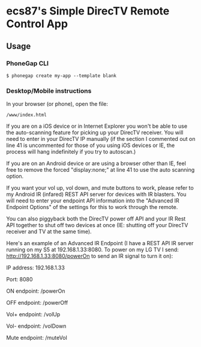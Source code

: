 # ecs87's Simple DirecTV Remote Control App

## Usage

### PhoneGap CLI

    $ phonegap create my-app --template blank

### Desktop/Mobile instructions

In your browser (or phone), open the file:

    /www/index.html

If you are on a iOS device or in Internet Explorer you won't be able to use the auto-scanning feature for picking up your DirecTV receiver. You will need to enter in your DirecTV IP manually (if the section I commented out on line 41 is uncommented for those of you using iOS devices or IE, the process will hang indefinitely if you try to autoscan.)

If you are on an Android device or are using a browser other than IE, feel free to remove the forced "display:none;" at line 41 to use the auto scanning option.

If you want your vol up, vol down, and mute buttons to work, please refer to my Android IR (infared) REST API server for devices with IR blasters. You will need to enter your endpoint API information into the "Advanced IR Endpoint Options" of the settings for this to work through the remote.

You can also piggyback both the DirecTV power off API and your IR Rest API together to shut off two devices at once (IE: shutting off your DirecTV receiver and TV at the same time).

Here's an example of an Advanced IR Endpoint (I have a REST API IR server running on my S5 at 192.168.1.33:8080. To power on my LG TV I send: http://192.168.1.33:8080/powerOn to send an IR signal to turn it on):

IP address: 192.168.1.33

Port: 8080

ON endpoint: /powerOn

OFF endpoint: /powerOff

Vol+ endpoint: /volUp

Vol- endpoint: /volDown

Mute endpoint: /muteVol
